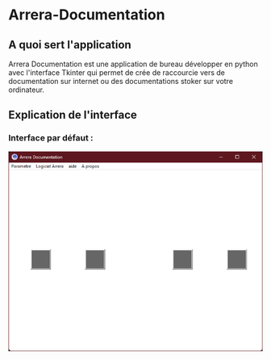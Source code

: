 # Arrera-Documentation

## A quoi sert l'application  

Arrera Documentation est une application de bureau développer en python avec l'interface Tkinter 
qui permet de crée de raccourcie vers de documentation sur internet ou des documentations stoker 
sur votre ordinateur.

## Explication de l'interface 

### Interface par défaut :  

![Image interface par default](https://github.com/Arrera-Software/Arrera-Documentation/blob/main/documentation/1.png)
